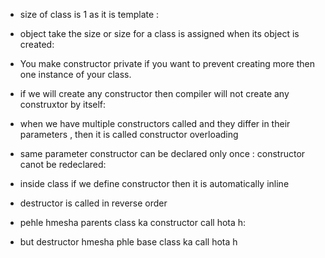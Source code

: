 * size of class is 1 as it is template :
* object take the size or size for a class is assigned when its object is created:

* You make constructor private if you want to prevent creating more then one instance of your class.

* if we will create any constructor then compiler will not create any construxtor by itself:

* when we have multiple constructors called and they differ in their parameters , then it is called constructor overloading

* same parameter constructor can be declared only once :
constructor canot be redeclared:
* inside class if we define constructor then it is automatically inline

* destructor is called in reverse order

* pehle hmesha parents class ka constructor call hota h:
* but destructor hmesha phle base class ka call hota h